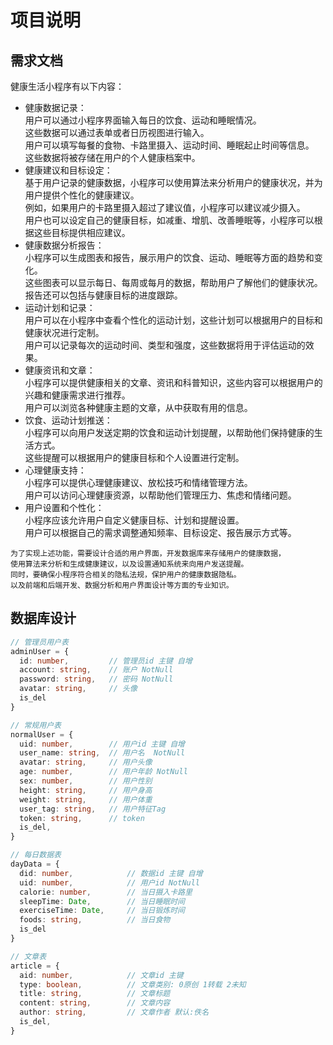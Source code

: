 # 项目说明

## 需求文档
健康生活小程序有以下内容：  
- 健康数据记录：  
    用户可以通过小程序界面输入每日的饮食、运动和睡眠情况。  
    这些数据可以通过表单或者日历视图进行输入。  
    用户可以填写每餐的食物、卡路里摄入、运动时间、睡眠起止时间等信息。  
    这些数据将被存储在用户的个人健康档案中。  
- 健康建议和目标设定：  
    基于用户记录的健康数据，小程序可以使用算法来分析用户的健康状况，并为用户提供个性化的健康建议。  
    例如，如果用户的卡路里摄入超过了建议值，小程序可以建议减少摄入。  
    用户也可以设定自己的健康目标，如减重、增肌、改善睡眠等，小程序可以根据这些目标提供相应建议。   
- 健康数据分析报告：  
    小程序可以生成图表和报告，展示用户的饮食、运动、睡眠等方面的趋势和变化。  
    这些图表可以显示每日、每周或每月的数据，帮助用户了解他们的健康状况。  
    报告还可以包括与健康目标的进度跟踪。  
- 运动计划和记录：  
    用户可以在小程序中查看个性化的运动计划，这些计划可以根据用户的目标和健康状况进行定制。  
    用户可以记录每次的运动时间、类型和强度，这些数据将用于评估运动的效果。  
- 健康资讯和文章：  
    小程序可以提供健康相关的文章、资讯和科普知识，这些内容可以根据用户的兴趣和健康需求进行推荐。  
    用户可以浏览各种健康主题的文章，从中获取有用的信息。  
- 饮食、运动计划推送：  
    小程序可以向用户发送定期的饮食和运动计划提醒，以帮助他们保持健康的生活方式。  
    这些提醒可以根据用户的健康目标和个人设置进行定制。  
- 心理健康支持：  
    小程序可以提供心理健康建议、放松技巧和情绪管理方法。  
    用户可以访问心理健康资源，以帮助他们管理压力、焦虑和情绪问题。  
- 用户设置和个性化：  
    小程序应该允许用户自定义健康目标、计划和提醒设置。  
    用户可以根据自己的需求调整通知频率、目标设定、报告展示方式等。  

```
为了实现上述功能，需要设计合适的用户界面，开发数据库来存储用户的健康数据，
使用算法来分析和生成健康建议，以及设置通知系统来向用户发送提醒。
同时，要确保小程序符合相关的隐私法规，保护用户的健康数据隐私。
以及前端和后端开发、数据分析和用户界面设计等方面的专业知识。
```

## 数据库设计
```ts
// 管理员用户表
adminUser = {
  id: number,         // 管理员id 主键 自增
  account: string,    // 账户 NotNull
  password: string,   // 密码 NotNull
  avatar: string,     // 头像
  is_del
}

// 常规用户表
normalUser = {
  uid: number,        // 用户id 主键 自增
  user_name: string,  // 用户名  NotNull 
  avatar: string,     // 用户头像 
  age: number,        // 用户年龄 NotNull                 
  sex: number,        // 用户性别
  height: string,     // 用户身高
  weight: string,     // 用户体重
  user_tag: string,   // 用户特征Tag
  token: string,      // token
  is_del,
}

// 每日数据表
dayData = {
  did: number,            // 数据id 主键 自增
  uid: number,            // 用户id NotNull
  calorie: number,        // 当日摄入卡路里
  sleepTime: Date,        // 当日睡眠时间
  exerciseTime: Date,     // 当日锻炼时间
  foods: string,          // 当日食物
  is_del
}

// 文章表
article = {
  aid: number,            // 文章id 主键            
  type: boolean,          // 文章类别: 0原创 1转载 2未知
  title: string,          // 文章标题 
  content: string,        // 文章内容
  author: string,         // 文章作者 默认:佚名
  is_del,
}
```